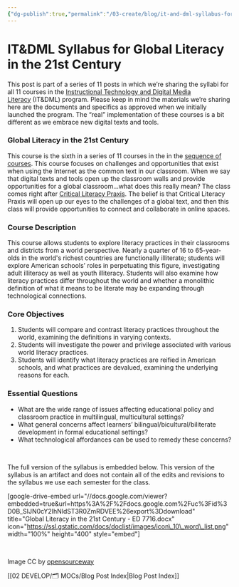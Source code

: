 ```yaml
---
{"dg-publish":true,"permalink":"/03-create/blog/it-and-dml-syllabus-for-global-literacy-in-the-21st-century/","title":"IT&DML Syllabus for Global Literacy in the 21st Century","tags":["global-literacy","itdml"]}
---
```


# IT&DML Syllabus for Global Literacy in the 21st Century

This post is part of a series of 11 posts in which we’re sharing the syllabi for all 11 courses in the [Instructional Technology and Digital Media Literacy](http://www.newhaven.edu/4486/academic-programs/graduate-programs/instructional-technologies/) (IT&DML) program. Please keep in mind the materials we’re sharing here are the documents and specifics as approved when we initially launched the program. The “real” implementation of these courses is a bit different as we embrace new digital texts and tools.

### Global Literacy in the 21st Century

This course is the sixth in a series of 11 courses in the in the [sequence of courses](http://wiobyrne.com/course-sequence-for-the-instructional-technology-digital-media-literacy-program/). This course focuses on challenges and opportunities that exist when using the Internet as the common text in our classroom. When we say that digital texts and tools open up the classroom walls and provide opportunities for a global classroom...what does this really mean? The class comes right after [Critical Literacy Praxis](http://wiobyrne.com/itdml-syllabus-for-critical-literacy-praxis/). The belief is that Critical Literacy Praxis will open up our eyes to the challenges of a global text, and then this class will provide opportunities to connect and collaborate in online spaces.

### Course Description

This course allows students to explore literacy practices in their classrooms and districts from a world perspective. Nearly a quarter of 16 to 65-year-olds in the world's richest countries are functionally illiterate; students will explore American schools’ roles in perpetuating this figure, investigating adult illiteracy as well as youth illiteracy. Students will also examine how literacy practices differ throughout the world and whether a monolithic definition of what it means to be literate may be expanding through technological connections.

### Core Objectives

1. Students will compare and contrast literacy practices throughout the world, examining the definitions in varying contexts.
2. Students will investigate the power and privilege associated with various world literacy practices.
3. Students will identify what literacy practices are reified in American schools, and what practices are devalued, examining the underlying reasons for each.

### Essential Questions

- What are the wide range of issues affecting educational policy and classroom practice in multilingual, multicultural settings?
- What general concerns affect learners’ bilingual/bicultural/biliterate development in formal educational settings?
- What technological affordances can be used to remedy these concerns?

 

The full version of the syllabus is embedded below. This version of the syllabus is an artifact and does not contain all of the edits and revisions to the syllabus we use each semester for the class.

\[google-drive-embed url="//docs.google.com/viewer?embedded=true&url=https%3A%2F%2Fdocs.google.com%2Fuc%3Fid%3D0B\_SIJN0cY2IhNldST3R0ZmRDVEE%26export%3Ddownload" title="Global Literacy in the 21st Century - ED 7716.docx" icon="https://ssl.gstatic.com/docs/doclist/images/icon\_10\_word\_list.png" width="100%" height="400" style="embed"\]

 

Image CC by [opensourceway](https://www.flickr.com/photos/opensourceway/4586670187/in/set-72157625612605617)

[[02 DEVELOP/🗂️ MOCs/Blog Post Index\|Blog Post Index]]